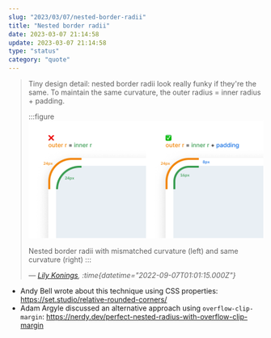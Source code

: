 ```yaml
---
slug: "2023/03/07/nested-border-radii"
title: "Nested border radii"
date: 2023-03-07 21:14:58
update: 2023-03-07 21:14:58
type: "status"
category: "quote"
---
```


> Tiny design detail: nested border radii look really funky if they're the same. To maintain the same curvature, the outer radius = inner radius + padding.
>
> :::figure
> ![Nested border radii](./images/2023-03-07-21-14-58-nested-border-radii-01.png)
>
> Nested border radii with mismatched curvature (left) and same curvature (right)
> :::
>
> <cite>&mdash; [Lily Konings](https://twitter.com/lilykonings/status/1567317037126680576), :time{datetime="2022-09-07T01:01:15.000Z"}</cite>

- Andy Bell wrote about this technique using CSS properties: https://set.studio/relative-rounded-corners/
- Adam Argyle discussed an alternative approach using `overflow-clip-margin`: https://nerdy.dev/perfect-nested-radius-with-overflow-clip-margin
